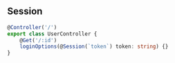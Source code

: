 ## Session

```ts
@Controller('/')
export class UserController {
    @Get('/:id')
    loginOptions(@Session(`token`) token: string) {}
}
```